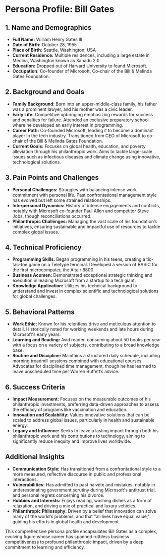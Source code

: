 # Persona Profile: Bill Gates

## 1. Name and Demographics
- **Full Name:** William Henry Gates III
- **Date of Birth:** October 28, 1955
- **Place of Birth:** Seattle, Washington, USA
- **Current Residence:** Multiple residences, including a large estate in Medina, Washington known as Xanadu 2.0.
- **Education:** Dropped out of Harvard University to found Microsoft.
- **Occupation:** Co-founder of Microsoft, Co-chair of the Bill & Melinda Gates Foundation.

## 2. Background and Goals
- **Family Background:** Born into an upper-middle-class family, his father was a prominent lawyer, and his mother was a civic leader. 
- **Early Life:** Competitive upbringing emphasizing rewards for success and penalties for failure. Attended an exclusive preparatory school where he developed an early interest in programming.
- **Career Path:** Co-founded Microsoft, leading it to become a dominant player in the tech industry. Transitioned from CEO of Microsoft to co-chair of the Bill & Melinda Gates Foundation.
- **Current Goals:** Focuses on global health, education, and poverty alleviation through his philanthropic work. Aims to tackle large-scale issues such as infectious diseases and climate change using innovative, technological solutions.

## 3. Pain Points and Challenges
- **Personal Challenges:** Struggles with balancing intense work commitment with personal life. Past confrontational management style has evolved but left some strained relationships.
- **Interpersonal Dynamics:** History of intense engagements and conflicts, notably with Microsoft co-founder Paul Allen and competitor Steve Jobs, though reconciliations occurred.
- **Philanthropic Challenges:** Managing the vast scale of his foundation’s initiatives, ensuring sustainable and impactful use of resources to tackle complex global issues.

## 4. Technical Proficiency
- **Programming Skills:** Began programming in his teens, creating a tic-tac-toe game on a Teletype terminal. Developed a version of BASIC for the first microcomputer, the Altair 8800.
- **Business Acumen:** Demonstrated exceptional strategic thinking and execution in leading Microsoft from a startup to a tech giant.
- **Knowledge Application:** Utilizes his technical background to understand and invest in complex scientific and technological solutions for global challenges.

## 5. Behavioral Patterns
- **Work Ethic:** Known for his relentless drive and meticulous attention to detail. Historically noted for working weekends and late hours during Microsoft's early years.
- **Learning and Reading:** Avid reader, consuming about 50 books per year with a focus on a variety of subjects, contributing to a broad knowledge base.
- **Routine and Discipline:** Maintains a structured daily schedule, including morning treadmill sessions combined with educational courses. Advocates for disciplined time management, though he has learned to leave unscheduled time per Warren Buffett’s advice.

## 6. Success Criteria
- **Impact Measurement:** Focuses on the measurable outcomes of his philanthropic investments, preferring data-driven approaches to assess the efficacy of programs like vaccination and education.
- **Innovation and Scalability:** Values innovative solutions that can be scaled to address global issues, particularly in health and sustainable energy.
- **Legacy and Influence:** Seeks to leave a lasting impact through both his philanthropic work and his contributions to technology, aiming to significantly reduce inequity and improve lives worldwide.

## Additional Insights
- **Communication Style:** Has transitioned from a confrontational style to a more measured, reflective discourse in public and professional interactions.
- **Vulnerabilities:** Has admitted to past naivete and mistakes, notably in underestimating government scrutiny during Microsoft's antitrust trial, and personal regrets concerning his divorce.
- **Hobbies and Interests:** Enjoys reading, washing dishes as a form of relaxation, and driving a mix of practical and luxury vehicles.
- **Philanthropic Philosophy:** Driven by a belief that innovation can solve many of the world's problems, and that "all lives have equal value," guiding his efforts in global health and development.

This comprehensive persona profile encapsulates Bill Gates as a complex, evolving figure whose career has spanned ruthless business competitiveness to profound philanthropic impact, driven by a deep commitment to learning and efficiency.